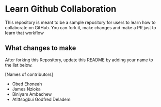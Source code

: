 
# Learn Github Collaboration
This repository is meant to be a sample repository for users to learn how to collaborate on GitHub. You can fork it, make changes and make a PR just to learn that workflow

## What changes to make
After forking this Repository, update this README by adding your name to the list below.
 
[Names of contributors]
- Obed Ehoneah
- James Nzioka
- Biniyam Ambachew
- Atittsogbui Godfred Deladem

